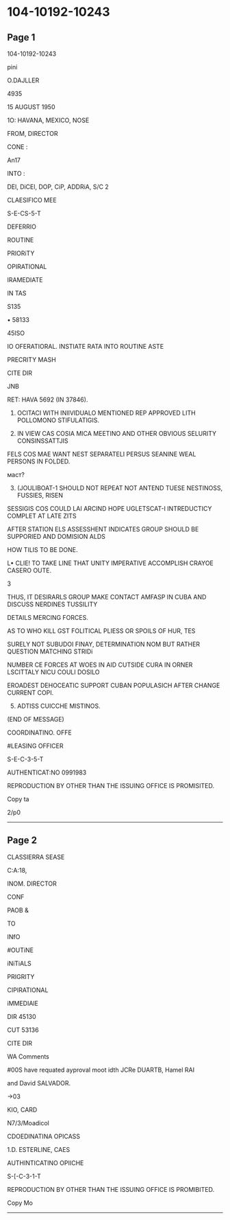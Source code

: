 # 104-10192-10243

## Page 1

104-10192-10243

pini

O.DAJLLER

4935

15 AUGUST 1950

1O: HAVANA, MEXICO, NOSE

FROM, DIRECTOR

CONE :

An17

INTO :

DEl, DiCEl, DOP, CiP, ADDRiA, S/C 2

CLAESIFICO MEE

S-E-CS-5-T

DEFERRIO

ROUTINE

PRIORiTY

OPIRATIONAL

IRAMEDIATE

IN TAS

S135

• 58133

45ISO

IO OFERATIORAL. INSTIATE RATA INTO ROUTINE ASTE

PRECRITY MASH

CITE DIR

JNB

RET: HAVA 5692 (IN 37846).

1. OCITACI WITH INIIVIDUALO MENTIONED REP APPROVED LITH POLLOMONO STIFULATIGIS.

2. IN VIEW CAS COSIA MICA MEETINO AND OTHER OBVIOUS SELURITY CONSINSSATTJIS

FELS COS MAE WANT NEST SEPARATELI PERSUS SEANINE WEAL PERSONS IN FOLDED.

маст?

3. (JOULIBOAT-1 SHOULD NOT REPEAT NOT ANTEND TUESE NESTINOSS, FUSSIES, RISEN

SESSIGIS COS COULD LAI ARCIND HOPE UGLETSCAT-I INTREDUCTICY COMPLET AT LATE ZITS

AFTER STATION ELS ASSESSHENT INDICATES GROUP SHOULD BE SUPPORIED AND DOMISION ALDS

HOW TILIS TO BE DONE.

L• CLIE! TO TAKE LINE THAT UNITY IMPERATIVE ACCOMPLISH CRAYOE CASERO OUTE.

3

THUS, IT DESIRARLS GROUP MAKE CONTACT AMFASP IN CUBA AND DISCUSS NERDINES TUSSILITY

DETAILS MERCING FORCES.

AS TO WHO KILL GST FOLITICAL PLIESS OR SPOILS OF HUR, TES

SURELY NOT SUBUDOI FINAY, DETERMINATION NOM BUT RATHER QUESTION MATCHING STRIDi

NUMBER CE FORCES AT WOES IN AID CUTSIDE CURA IN ORNER LSCITTALY NICU COULI DOSILO

EROADEST DEHOCEATIC SUPPORT CUBAN POPULASICH AFTER CHANGE CURRENT COPI.

5. ADTISS CUICCHE MISTINOS.

(END OF MESSAGE)

COORDINATINO. OFFE

#LEASING OFFICER

S-E-C-3-5-T

AUTHENTICAT:NO 0991983

REPRODUCTION BY OTHER THAN THE ISSUING OFFICE IS PROMISITED.

Copy ta

2/p0

---

## Page 2

CLASSIERRA SEASE

C:A:18,

INOM. DIRECTOR

CONF

PAOB &

TO

INfO

#OUTiNE

iNiTiALS

PRIGRITY

CIPIRATIONAL

iMMEDIAlE

DIR 45130

CUT 53136

CITE DIR

WA Comments

#00S have requated ayproval moot idth JCRe DUARTB, Hamel RAI

and David SALVADOR.

→03

KIO, CARD

N7/3/Moadicol

CDOEDINATINA OPICASS

1.D. ESTERLINE, CAES

AUTHINTICATINO OPIICHE

S-[-C-3-1-T

REPRODUCTION BY OTHER THAN THE ISSUING OFFICE IS PROMIBITED.

Copy Mo

---

